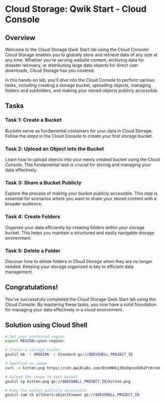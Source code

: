 # Cloud Storage: Qwik Start - Cloud Console

## Overview

Welcome to the Cloud Storage Qwik Start lab using the Cloud Console! Cloud Storage enables you to globally store and retrieve data of any size at any time. Whether you're serving website content, archiving data for disaster recovery, or distributing large data objects for direct user downloads, Cloud Storage has you covered.

In this hands-on lab, you'll dive into the Cloud Console to perform various tasks, including creating a storage bucket, uploading objects, managing folders and subfolders, and making your stored objects publicly accessible.

## Tasks

### Task 1: Create a Bucket

Buckets serve as fundamental containers for your data in Cloud Storage. Follow the steps in the Cloud Console to create your first storage bucket.

### Task 2: Upload an Object into the Bucket

Learn how to upload objects into your newly created bucket using the Cloud Console. This fundamental task is crucial for storing and managing your data effectively.

### Task 3: Share a Bucket Publicly

Explore the process of making your bucket publicly accessible. This step is essential for scenarios where you want to share your stored content with a broader audience.

### Task 4: Create Folders

Organize your data efficiently by creating folders within your storage bucket. This helps you maintain a structured and easily navigable storage environment.

### Task 5: Delete a Folder

Discover how to delete folders in Cloud Storage when they are no longer needed. Keeping your storage organized is key to efficient data management.

## Congratulations!

You've successfully completed the Cloud Storage Qwik Start lab using the Cloud Console. By mastering these tasks, you now have a solid foundation for managing your data effectively in a cloud environment.

## Solution using Cloud Shell

```bash
# Set your preferred region
export REGION=<your-region>

# Create a storage bucket
gsutil mb -l $REGION -c Standard gs://$DEVSHELL_PROJECT_ID

# Download an image
curl -o kitten.png https://cdn.qwiklabs.com/8tnHNHkj30vDqnzokQ%2FcKrxmOLoxgfaswd9nuZkEjd8%3D

# Upload the image to your bucket
gsutil cp kitten.png gs://$DEVSHELL_PROJECT_ID/kitten.png

# Make the bucket publicly accessible
gsutil iam ch allUsers:objectViewer gs://$DEVSHELL_PROJECT_ID
```

